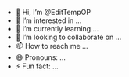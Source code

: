 - 👋 Hi, I’m @EditTempOP
- 👀 I’m interested in ...
- 🌱 I’m currently learning ...
- 💞️ I’m looking to collaborate on ...
- 📫 How to reach me ...
- 😄 Pronouns: ...
- ⚡ Fun fact: ...

<!---
EditTempOP/EditTempOP is a ✨ special ✨ repository because its `README.md` (this file) appears on your GitHub profile.
You can click the Preview link to take a look at your changes.
--->
